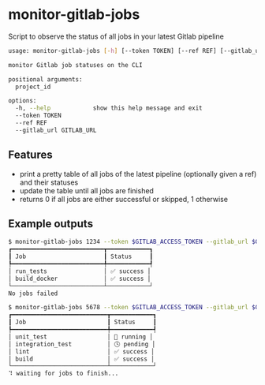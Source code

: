 # monitor-gitlab-jobs

Script to observe the status of all jobs in your latest Gitlab pipeline

```bash
usage: monitor-gitlab-jobs [-h] [--token TOKEN] [--ref REF] [--gitlab_url GITLAB_URL] project_id

monitor Gitlab job statuses on the CLI

positional arguments:
  project_id

options:
  -h, --help            show this help message and exit
  --token TOKEN
  --ref REF
  --gitlab_url GITLAB_URL
```

## Features
- print a pretty table of all jobs of the latest pipeline (optionally given a ref) and their statuses
- update the table until all jobs are finished
- returns 0 if all jobs are either successful or skipped, 1 otherwise

## Example outputs
```bash
$ monitor-gitlab-jobs 1234 --token $GITLAB_ACCESS_TOKEN --gitlab_url $GITLAB_URL --ref 0.6.4
┏━━━━━━━━━━━━━━━━━━━━━━━━━━┳━━━━━━━━━━━━┓
┃ Job                      ┃ Status     ┃
┡━━━━━━━━━━━━━━━━━━━━━━━━━━╇━━━━━━━━━━━━┩
│ run_tests                │ ✅ success │
│ build_docker             │ ✅ success │
└──────────────────────────┴────────────┘
No jobs failed
```

```bash
$ monitor-gitlab-jobs 5678 --token $GITLAB_ACCESS_TOKEN --gitlab_url $GITLAB_URL
┏━━━━━━━━━━━━━━━━━━━━━━━━━━━┳━━━━━━━━━━━━┓
┃ Job                       ┃ Status     ┃
┡━━━━━━━━━━━━━━━━━━━━━━━━━━━╇━━━━━━━━━━━━┩
│ unit_test                 │ 🏃 running │
│ integration_test          │ 🕓 pending │
│ lint                      │ ✅ success │
│ build                     │ ✅ success │
└───────────────────────────┴────────────┘
⠹ waiting for jobs to finish...
```